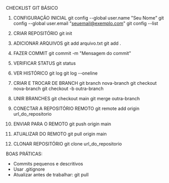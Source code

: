 CHECKLIST GIT BÁSICO

1) CONFIGURAÇÃO INICIAL
git config --global user.name "Seu Nome"
git config --global user.email "seuemail@exemplo.com"
git config --list

2) CRIAR REPOSITÓRIO
git init

3) ADICIONAR ARQUIVOS
git add arquivo.txt
git add .

4) FAZER COMMIT
git commit -m "Mensagem do commit"

5) VERIFICAR STATUS
git status

6) VER HISTÓRICO
git log
git log --oneline

7) CRIAR E TROCAR DE BRANCH
git branch nova-branch
git checkout nova-branch
git checkout -b outra-branch

8) UNIR BRANCHES
git checkout main
git merge outra-branch

9) CONECTAR A REPOSITÓRIO REMOTO
git remote add origin url_do_repositorio

10) ENVIAR PARA O REMOTO
git push origin main

11) ATUALIZAR DO REMOTO
git pull origin main

12) CLONAR REPOSITÓRIO
git clone url_do_repositorio

BOAS PRÁTICAS:
- Commits pequenos e descritivos
- Usar .gitignore
- Atualizar antes de trabalhar: git pull
